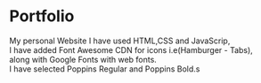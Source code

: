 # Portfolio
My personal Website
I have used HTML,CSS and JavaScrip,<br>
I have added Font Awesome CDN for icons i.e(Hamburger - Tabs), <br>
along with Google Fonts with web fonts.<br>
I have selected Poppins Regular and Poppins Bold.s

